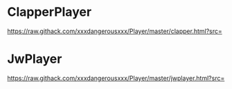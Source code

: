 # ClapperPlayer
https://raw.githack.com/xxxdangerousxxx/Player/master/clapper.html?src=
# JwPlayer
https://raw.githack.com/xxxdangerousxxx/Player/master/jwplayer.html?src=
